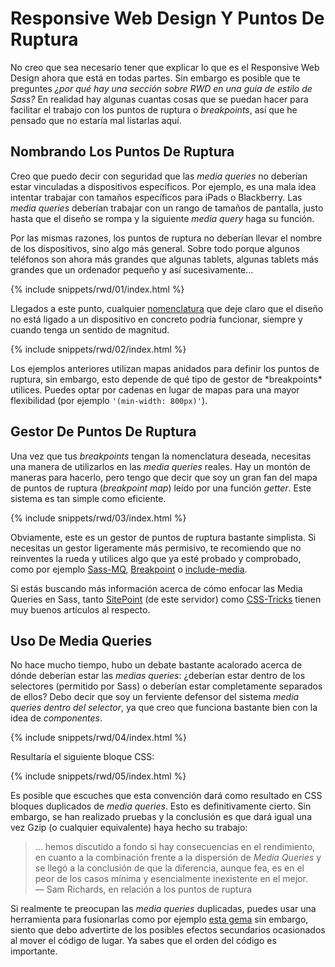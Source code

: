 
# Responsive Web Design Y Puntos De Ruptura

No creo que sea necesario tener que explicar lo que es el Responsive Web Design ahora que está en todas partes. Sin embargo es posible que te preguntes *¿por qué hay una sección sobre RWD en una guía de estilo de Sass?* En realidad hay algunas cuantas cosas que se puedan hacer para facilitar el trabajo con los puntos de ruptura o *breakpoints*, así que he pensado que no estaría mal listarlas aquí.

## Nombrando Los Puntos De Ruptura

Creo que puedo decir con seguridad que las *media queries* no deberían estar vinculadas a dispositivos específicos. Por ejemplo, es una mala idea intentar trabajar con tamaños específicos para iPads o Blackberry. Las *media queries* deberían trabajar con un rango de tamaños de pantalla, justo hasta que el diseño se rompa y la siguiente *media query* haga su función.

Por las mismas razones, los puntos de ruptura no deberían llevar el nombre de los dispositivos, sino algo más general. Sobre todo porque algunos teléfonos son ahora más grandes que algunas tablets, algunas tablets más grandes que un ordenador pequeño y así sucesivamente…

{% include snippets/rwd/01/index.html %}

Llegados a este punto, cualquier [nomenclatura](http://css-tricks.com/naming-media-queries/) que deje claro que el diseño no está ligado a un dispositivo en concreto podría funcionar, siempre y cuando tenga un sentido de magnitud.

{% include snippets/rwd/02/index.html %}

<div class="note">
  <p>Los ejemplos anteriores utilizan mapas anidados para definir los puntos de ruptura, sin embargo, esto depende de qué tipo de gestor de *breakpoints* utilices. Puedes optar por cadenas en lugar de mapas para una mayor flexibilidad (por ejemplo <code>'(min-width: 800px)'</code>).</p>
</div>

## Gestor De Puntos De Ruptura

Una vez que tus *breakpoints* tengan la nomenclatura deseada, necesitas una manera de utilizarlos en las *media queries* reales. Hay un montón de maneras para hacerlo, pero tengo que decir que soy un gran fan del mapa de puntos de ruptura (*breakpoint map*) leído por una función *getter*. Este sistema es tan simple como eficiente.

{% include snippets/rwd/03/index.html %}

<div class="note">
  <p>Obviamente, este es un gestor de puntos de ruptura bastante simplista. Si necesitas un gestor ligeramente más permisivo, te recomiendo que no reinventes la rueda y utilices algo que ya esté probado y comprobado, como por ejemplo <a href="https://github.com/sass-mq/sass-mq">Sass-MQ</a>, <a href="http://breakpoint-sass.com/">Breakpoint</a> o <a href="https://github.com/eduardoboucas/include-media">include-media</a>.</p>
  <p>Si estás buscando más información acerca de cómo enfocar las Media Queries en Sass, tanto <a href="http://www.sitepoint.com/managing-responsive-breakpoints-sass/">SitePoint</a> (de este servidor) como <a href="http://css-tricks.com/approaches-media-queries-sass/">CSS-Tricks</a> tienen muy buenos artículos al respecto.</p>
</div>

## Uso De Media Queries

No hace mucho tiempo, hubo un debate bastante acalorado acerca de dónde deberían estar las *medias queries*: ¿deberían estar dentro de los selectores (permitido por Sass) o deberían estar completamente separados de ellos? Debo decir que soy un ferviente defensor del sistema *media queries dentro del selector*, ya que creo que funciona bastante bien con la idea de *componentes*.

{% include snippets/rwd/04/index.html %}

Resultaría el siguiente bloque CSS:

{% include snippets/rwd/05/index.html %}

Es posible que escuches que esta convención dará como resultado en CSS bloques duplicados de *media queries*. Esto es definitivamente cierto. Sin embargo, se han realizado pruebas y la conclusión es que dará igual una vez Gzip (o cualquier equivalente) haya hecho su trabajo:

> … hemos discutido a fondo si hay consecuencias en el rendimiento, en cuanto a la combinación frente a la dispersión de *Media Queries* y se llegó a la conclusión de que la diferencia, aunque fea, es en el peor de los casos mínima y esencialmente inexistente en el mejor.<br>
> &mdash; Sam Richards, en relación a los puntos de ruptura

Si realmente te preocupan las *media queries* duplicadas, puedes usar una herramienta para fusionarlas como por ejemplo [esta gema](https://github.com/aaronjensen/sass-media_query_combiner) sin embargo, siento que debo advertirte de los posibles efectos secundarios ocasionados al mover el código de lugar. Ya sabes que el orden del código es importante.
